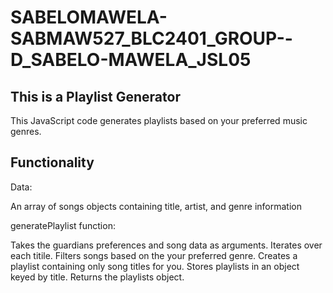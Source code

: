 # SABELOMAWELA-SABMAW527_BLC2401_GROUP--D_SABELO-MAWELA_JSL05
## This is a Playlist Generator
This JavaScript code generates playlists based on your preferred music genres.

## Functionality
Data:

An array of songs objects containing title, artist, and genre information

generatePlaylist function:

Takes the guardians preferences and song data as arguments.
Iterates over each titile.
Filters songs based on the your preferred genre.
Creates a playlist containing only song titles for you. 
Stores playlists in an object keyed by title.
Returns the playlists object.
